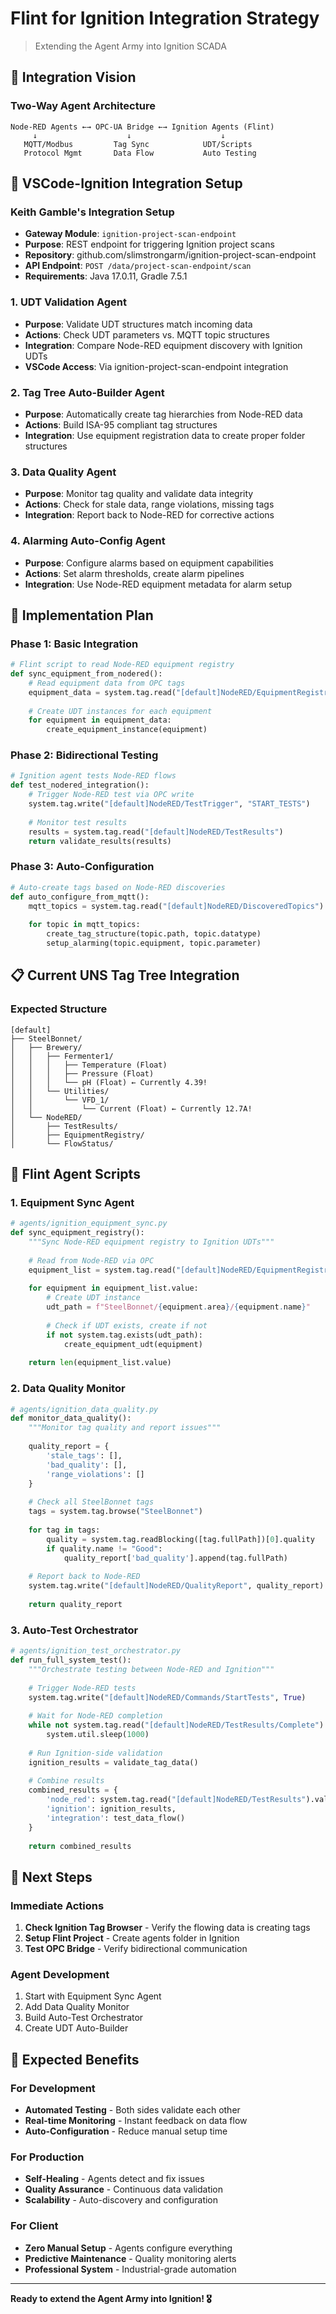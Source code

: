 # Flint for Ignition Integration Strategy
> Extending the Agent Army into Ignition SCADA

## 🎯 Integration Vision

### **Two-Way Agent Architecture**
```
Node-RED Agents ←→ OPC-UA Bridge ←→ Ignition Agents (Flint)
     ↓                    ↓                    ↓
   MQTT/Modbus         Tag Sync            UDT/Scripts
   Protocol Mgmt       Data Flow           Auto Testing
```

## 🔧 VSCode-Ignition Integration Setup

### **Keith Gamble's Integration Setup**
- **Gateway Module**: `ignition-project-scan-endpoint` 
- **Purpose**: REST endpoint for triggering Ignition project scans
- **Repository**: github.com/slimstrongarm/ignition-project-scan-endpoint
- **API Endpoint**: `POST /data/project-scan-endpoint/scan`
- **Requirements**: Java 17.0.11, Gradle 7.5.1

### **1. UDT Validation Agent**
- **Purpose**: Validate UDT structures match incoming data
- **Actions**: Check UDT parameters vs. MQTT topic structures
- **Integration**: Compare Node-RED equipment discovery with Ignition UDTs
- **VSCode Access**: Via ignition-project-scan-endpoint integration

### **2. Tag Tree Auto-Builder Agent**
- **Purpose**: Automatically create tag hierarchies from Node-RED data
- **Actions**: Build ISA-95 compliant tag structures
- **Integration**: Use equipment registration data to create proper folder structures

### **3. Data Quality Agent**
- **Purpose**: Monitor tag quality and validate data integrity
- **Actions**: Check for stale data, range violations, missing tags
- **Integration**: Report back to Node-RED for corrective actions

### **4. Alarming Auto-Config Agent**
- **Purpose**: Configure alarms based on equipment capabilities
- **Actions**: Set alarm thresholds, create alarm pipelines
- **Integration**: Use Node-RED equipment metadata for alarm setup

## 🚀 Implementation Plan

### **Phase 1: Basic Integration**
```python
# Flint script to read Node-RED equipment registry
def sync_equipment_from_nodered():
    # Read equipment data from OPC tags
    equipment_data = system.tag.read("[default]NodeRED/EquipmentRegistry")
    
    # Create UDT instances for each equipment
    for equipment in equipment_data:
        create_equipment_instance(equipment)
```

### **Phase 2: Bidirectional Testing**
```python
# Ignition agent tests Node-RED flows
def test_nodered_integration():
    # Trigger Node-RED test via OPC write
    system.tag.write("[default]NodeRED/TestTrigger", "START_TESTS")
    
    # Monitor test results
    results = system.tag.read("[default]NodeRED/TestResults")
    return validate_results(results)
```

### **Phase 3: Auto-Configuration**
```python
# Auto-create tags based on Node-RED discoveries
def auto_configure_from_mqtt():
    mqtt_topics = system.tag.read("[default]NodeRED/DiscoveredTopics")
    
    for topic in mqtt_topics:
        create_tag_structure(topic.path, topic.datatype)
        setup_alarming(topic.equipment, topic.parameter)
```

## 📋 Current UNS Tag Tree Integration

### **Expected Structure**
```
[default]
├── SteelBonnet/
│   ├── Brewery/
│   │   ├── Fermenter1/
│   │   │   ├── Temperature (Float)
│   │   │   ├── Pressure (Float)
│   │   │   └── pH (Float) ← Currently 4.39!
│   │   └── Utilities/
│   │       └── VFD_1/
│   │           └── Current (Float) ← Currently 12.7A!
│   └── NodeRED/
│       ├── TestResults/
│       ├── EquipmentRegistry/
│       └── FlowStatus/
```

## 🤖 Flint Agent Scripts

### **1. Equipment Sync Agent**
```python
# agents/ignition_equipment_sync.py
def sync_equipment_registry():
    """Sync Node-RED equipment registry to Ignition UDTs"""
    
    # Read from Node-RED via OPC
    equipment_list = system.tag.read("[default]NodeRED/EquipmentRegistry")
    
    for equipment in equipment_list.value:
        # Create UDT instance
        udt_path = f"SteelBonnet/{equipment.area}/{equipment.name}"
        
        # Check if UDT exists, create if not
        if not system.tag.exists(udt_path):
            create_equipment_udt(equipment)
            
    return len(equipment_list.value)
```

### **2. Data Quality Monitor**
```python
# agents/ignition_data_quality.py
def monitor_data_quality():
    """Monitor tag quality and report issues"""
    
    quality_report = {
        'stale_tags': [],
        'bad_quality': [],
        'range_violations': []
    }
    
    # Check all SteelBonnet tags
    tags = system.tag.browse("SteelBonnet")
    
    for tag in tags:
        quality = system.tag.readBlocking([tag.fullPath])[0].quality
        if quality.name != "Good":
            quality_report['bad_quality'].append(tag.fullPath)
            
    # Report back to Node-RED
    system.tag.write("[default]NodeRED/QualityReport", quality_report)
    
    return quality_report
```

### **3. Auto-Test Orchestrator**
```python
# agents/ignition_test_orchestrator.py
def run_full_system_test():
    """Orchestrate testing between Node-RED and Ignition"""
    
    # Trigger Node-RED tests
    system.tag.write("[default]NodeRED/Commands/StartTests", True)
    
    # Wait for Node-RED completion
    while not system.tag.read("[default]NodeRED/TestResults/Complete").value:
        system.util.sleep(1000)
    
    # Run Ignition-side validation
    ignition_results = validate_tag_data()
    
    # Combine results
    combined_results = {
        'node_red': system.tag.read("[default]NodeRED/TestResults").value,
        'ignition': ignition_results,
        'integration': test_data_flow()
    }
    
    return combined_results
```

## 🎯 Next Steps

### **Immediate Actions**
1. **Check Ignition Tag Browser** - Verify the flowing data is creating tags
2. **Setup Flint Project** - Create agents folder in Ignition
3. **Test OPC Bridge** - Verify bidirectional communication

### **Agent Development**
1. Start with Equipment Sync Agent
2. Add Data Quality Monitor  
3. Build Auto-Test Orchestrator
4. Create UDT Auto-Builder

## 🚀 Expected Benefits

### **For Development**
- **Automated Testing** - Both sides validate each other
- **Real-time Monitoring** - Instant feedback on data flow
- **Auto-Configuration** - Reduce manual setup time

### **For Production**
- **Self-Healing** - Agents detect and fix issues
- **Quality Assurance** - Continuous data validation
- **Scalability** - Auto-discovery and configuration

### **For Client**
- **Zero Manual Setup** - Agents configure everything
- **Predictive Maintenance** - Quality monitoring alerts
- **Professional System** - Industrial-grade automation

---

**Ready to extend the Agent Army into Ignition! 🎖️**